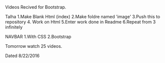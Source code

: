Videos Recived for Bootstrap.

Talha 
1.Make Blank Html (index)
2.Make foldre named 'image'
3.Push this to repository 
4. Work on Html
5.Enter work done in Readme 
6.Repeat from 3 infinitely

NAVBAR
1.With CSS
2.Bootstrap 

Tomorrow watch 25 videos.

Dated 8/22/2016
